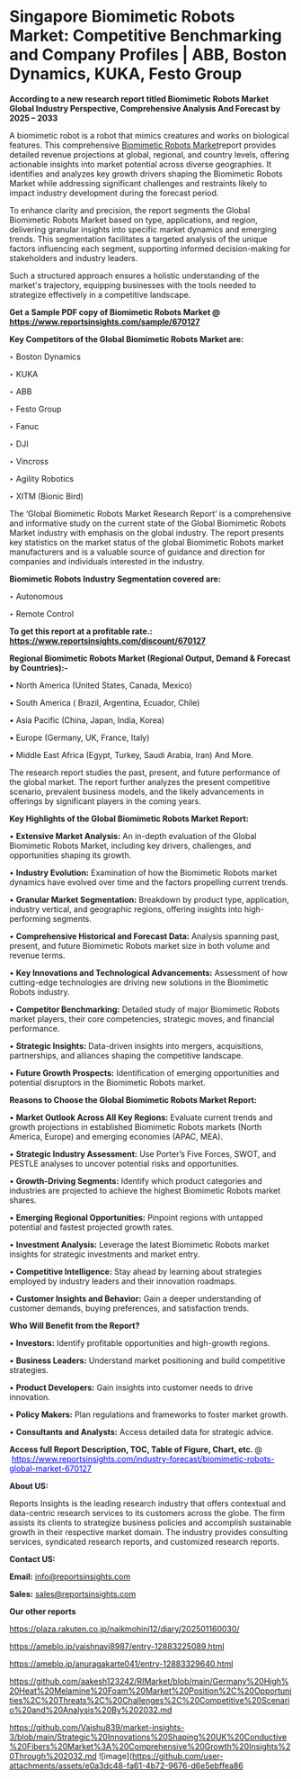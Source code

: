 # Singapore Biomimetic Robots Market: Competitive Benchmarking and Company Profiles | ABB, Boston Dynamics, KUKA, Festo Group

<strong>According to a new research report titled Biomimetic Robots Market Global Industry Perspective, Comprehensive Analysis And Forecast by 2025 – 2033</strong>

A biomimetic robot is a robot that mimics creatures and works on biological features. This comprehensive <a href=https://www.reportsinsights.com/sample/670127>Biomimetic Robots Market</a>report provides detailed revenue projections at global, regional, and country levels, offering actionable insights into market potential across diverse geographies. It identifies and analyzes key growth drivers shaping the Biomimetic Robots Market while addressing significant challenges and restraints likely to impact industry development during the forecast period.

To enhance clarity and precision, the report segments the Global Biomimetic Robots Market based on type, applications, and region, delivering granular insights into specific market dynamics and emerging trends. This segmentation facilitates a targeted analysis of the unique factors influencing each segment, supporting informed decision-making for stakeholders and industry leaders.

Such a structured approach ensures a holistic understanding of the market's trajectory, equipping businesses with the tools needed to strategize effectively in a competitive landscape.

<strong>Get a Sample PDF copy of Biomimetic Robots Market </strong><strong>@<a href=https://www.reportsinsights.com/sample/670127 style=color:#0000ff;> https://www.reportsinsights.com/sample/670127</a></strong></font>

<strong>Key Competitors of the Global Biomimetic Robots Market are:</strong>

‣ Boston Dynamics

‣ KUKA

‣ ABB

‣ Festo Group

‣ Fanuc

‣ DJI

‣ Vincross

‣ Agility Robotics

‣ XITM (Bionic Bird)

The ‘Global Biomimetic Robots Market Research Report’ is a comprehensive and informative study on the current state of the Global Biomimetic Robots Market industry with emphasis on the global industry. The report presents key statistics on the market status of the global Biomimetic Robots market manufacturers and is a valuable source of guidance and direction for companies and individuals interested in the industry.

<strong>Biomimetic Robots Industry Segmentation covered are:</strong>

‣ Autonomous

‣ Remote Control

<strong>To get this report at a profitable rate.: <a href=https://www.reportsinsights.com/discount/670127 style=color:#0000ff;>https://www.reportsinsights.com/discount/670127</a></strong></font>

<strong>Regional Biomimetic Robots Market (Regional Output, Demand &amp; Forecast by Countries):-</strong>

• North America (United States, Canada, Mexico)

• South America ( Brazil, Argentina, Ecuador, Chile)

• Asia Pacific (China, Japan, India, Korea)

• Europe (Germany, UK, France, Italy)

• Middle East Africa (Egypt, Turkey, Saudi Arabia, Iran) And More.

The research report studies the past, present, and future performance of the global market. The report further analyzes the present competitive scenario, prevalent business models, and the likely advancements in offerings by significant players in the coming years.

<strong>Key Highlights of the Global Biomimetic Robots Market Report:</strong>

• <strong>Extensive Market Analysis:</strong> An in-depth evaluation of the Global Biomimetic Robots Market, including key drivers, challenges, and opportunities shaping its growth.

• <strong>Industry Evolution:</strong> Examination of how the Biomimetic Robots market dynamics have evolved over time and the factors propelling current trends.

• <strong>Granular Market Segmentation:</strong> Breakdown by product type, application, industry vertical, and geographic regions, offering insights into high-performing segments.

• <strong>Comprehensive Historical and Forecast Data:</strong> Analysis spanning past, present, and future Biomimetic Robots market size in both volume and revenue terms.

• <strong>Key Innovations and Technological Advancements:</strong> Assessment of how cutting-edge technologies are driving new solutions in the Biomimetic Robots industry.

• <strong>Competitor Benchmarking:</strong> Detailed study of major Biomimetic Robots market players, their core competencies, strategic moves, and financial performance.

• <strong>Strategic Insights:</strong> Data-driven insights into mergers, acquisitions, partnerships, and alliances shaping the competitive landscape.

• <strong>Future Growth Prospects:</strong> Identification of emerging opportunities and potential disruptors in the Biomimetic Robots market.

<strong>Reasons to Choose the Global Biomimetic Robots Market Report:</strong>

• <strong>Market Outlook Across All Key Regions:</strong> Evaluate current trends and growth projections in established Biomimetic Robots markets (North America, Europe) and emerging economies (APAC, MEA).

• <strong>Strategic Industry Assessment:</strong> Use Porter’s Five Forces, SWOT, and PESTLE analyses to uncover potential risks and opportunities.

• <strong>Growth-Driving Segments:</strong> Identify which product categories and industries are projected to achieve the highest Biomimetic Robots market shares.

• <strong>Emerging Regional Opportunities:</strong> Pinpoint regions with untapped potential and fastest projected growth rates.

• <strong>Investment Analysis:</strong> Leverage the latest Biomimetic Robots market insights for strategic investments and market entry.

• <strong>Competitive Intelligence:</strong> Stay ahead by learning about strategies employed by industry leaders and their innovation roadmaps.

• <strong>Customer Insights and Behavior:</strong> Gain a deeper understanding of customer demands, buying preferences, and satisfaction trends.

<strong>Who Will Benefit from the Report?</strong>

• <strong>Investors:</strong> Identify profitable opportunities and high-growth regions.

• <strong>Business Leaders:</strong> Understand market positioning and build competitive strategies.

• <strong>Product Developers:</strong> Gain insights into customer needs to drive innovation.

• <strong>Policy Makers:</strong> Plan regulations and frameworks to foster market growth.

• <strong>Consultants and Analysts:</strong> Access detailed data for strategic advice.
</ul>
<strong>Access full Report Description, TOC, Table of Figure, Chart, etc. </strong>@  <a href=https://www.reportsinsights.com/industry-forecast/biomimetic-robots-global-market-670127 style=color:#0000ff;>https://www.reportsinsights.com/industry-forecast/biomimetic-robots-global-market-670127</a></font>

<strong><strong>About US</strong>:</strong>

Reports Insights is the leading research industry that offers contextual and data-centric research services to its customers across the globe. The firm assists its clients to strategize business policies and accomplish sustainable growth in their respective market domain. The industry provides consulting services, syndicated research reports, and customized research reports.

<strong>Contact US:</strong>

<p class=""""><b>Email:</b> <a href=mailto:info@reportsinsights.com>info@reportsinsights.com</a></p>
<p class=""""><b>Sales:</b> <a href=mailto:sales@reportsinsights.com>sales@reportsinsights.com</a></p>

<strong>Our other reports</strong>

<a href=https://plaza.rakuten.co.jp/naikmohini12/diary/202501160030/>https://plaza.rakuten.co.jp/naikmohini12/diary/202501160030/</a>

<a href=https://ameblo.jp/vaishnavi8987/entry-12883225089.html>https://ameblo.jp/vaishnavi8987/entry-12883225089.html</a>

<a href=https://ameblo.jp/anuragakarte041/entry-12883329640.html>https://ameblo.jp/anuragakarte041/entry-12883329640.html</a>

<a href=https://github.com/aakesh123242/RIMarket/blob/main/Germany%20High%20Heat%20Melamine%20Foam%20Market%20Position%2C%20Opportunities%2C%20Threats%2C%20Challenges%2C%20Competitive%20Scenario%20and%20Analysis%20By%202032.md>https://github.com/aakesh123242/RIMarket/blob/main/Germany%20High%20Heat%20Melamine%20Foam%20Market%20Position%2C%20Opportunities%2C%20Threats%2C%20Challenges%2C%20Competitive%20Scenario%20and%20Analysis%20By%202032.md</a>

<a href=https://github.com/Vaishu839/market-insights-3/blob/main/Strategic%20Innovations%20Shaping%20UK%20Conductive%20Fibers%20Market%3A%20Comprehensive%20Growth%20Insights%20Through%202032.md>https://github.com/Vaishu839/market-insights-3/blob/main/Strategic%20Innovations%20Shaping%20UK%20Conductive%20Fibers%20Market%3A%20Comprehensive%20Growth%20Insights%20Through%202032.md</a>
![image](https://github.com/user-attachments/assets/e0a3dc48-fa61-4b72-9676-d6e5ebffea86
